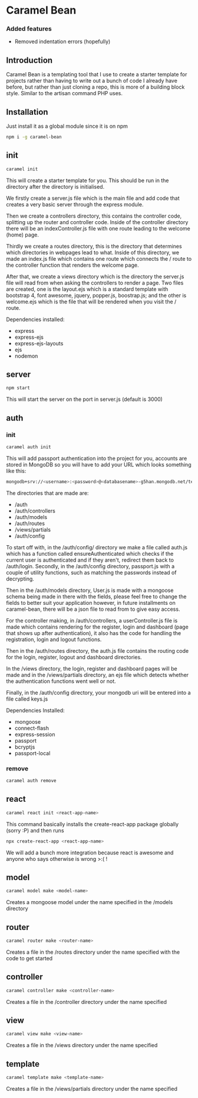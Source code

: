 # Caramel Bean

### Added features

- Removed indentation errors (hopefully)

## Introduction

Caramel Bean is a templating tool that I use to create a starter template for projects rather than having to write out a bunch of code I already have before, but rather than just cloning a repo, this is more of a building block style. Similar to the artisan command PHP uses.

## Installation

Just install it as a global module since it is on npm

```bash
npm i -g caramel-bean
```

## init

```bash
caramel init
```

This will create a starter template for you. This should be run in the directory after the directory is initialised.

We firstly create a server.js file which is the main file and add code that creates a very basic server through the express module.

Then we create a controllers directory, this contains the controller code, splitting up the router and controller code. Inside of the controller directory there will be an indexController.js file with one route leading to the welcome (home) page.

Thirdly we create a routes directory, this is the directory that determines which directories in webpages lead to what. Inside of this directory, we made an index.js file which contains one route which connects the / route to the controller function that renders the welcome page.

After that, we create a views directory which is the directory the server.js file will read from when asking the controllers to render a page. Two files are created, one is the layout.ejs which is a standard template with bootstrap 4, font awesome, jquery, popper.js, boostrap.js; and the other is welcome.ejs which is the file that will be rendered when you visit the / route.

Dependencies installed:

- express
- express-ejs
- express-ejs-layouts
- ejs
- nodemon

## server

```bash
npm start
```

This will start the server on the port in server.js (default is 3000)

## auth

### init

```bash
caramel auth init
```

This will add passport authentication into the project for you, accounts are stored in MongoDB so you will have to add your URL which looks something like this:

```bash
mongodb+srv://<username>:<password>@<databasename>-g5han.mongodb.net/test?retryWrites=true&w=majority
```

The directories that are made are:

- /auth
- /auth/controllers
- /auth/models
- /auth/routes
- /views/partials
- /auth/config

To start off with, in the /auth/config/ directory we make a file called auth.js which has a function called ensureAuthenticated which checks if the current user is authenticated and if they aren't, redirect them back to /auth/login. Secondly, in the /auth/config directory, passport.js with a couple of utility functions, such as matching the passwords instead of decrypting.

Then in the /auth/models directory, User.js is made with a mongoose schema being made in there with the fields, please feel free to change the fields to better suit your application however, in future installments on caramel-bean, there will be a json file to read from to give easy access.

For the controller making, in /auth/controllers, a userController.js file is made which contains rendering for the register, login and dashboard (page that shows up after authentication), it also has the code for handling the registration, login and logout functions.

Then in the /auth/routes directory, the auth.js file contains the routing code for the login, register, logout and dashboard directories.

In the /views directory, the login, register and dashboard pages will be made and in the /views/partials directory, an ejs file which detects whether the authentication functions went well or not.

Finally, in the /auth/config directory, your mongodb uri will be entered into a file called keys.js

Dependencies Installed:

- mongoose
- connect-flash
- express-session
- passport
- bcryptjs
- passport-local

### remove

```bash
caramel auth remove
```

## react

```bash
caramel react init <react-app-name>
```

This command basically installs the create-react-app package globally (sorry :P) and then runs

```bash
npx create-react-app <react-app-name>
```

We will add a bunch more integration because react is awesome and anyone who says otherwise is wrong >:( !

## model

```bash
caramel model make <model-name>
```

Creates a mongoose model under the name specified in the /models directory

## router

```bash
caramel router make <router-name>
```

Creates a file in the /routes directory under the name specified with the code to get started

## controller

```bash
caramel controller make <controller-name>
```

Creates a file in the /controller directory under the name specified

## view

```bash
caramel view make <view-name>
```

Creates a file in the /views directory under the name specified

## template

```bash
caramel template make <template-name>
```

Creates a file in the /views/partials directory under the name specified
